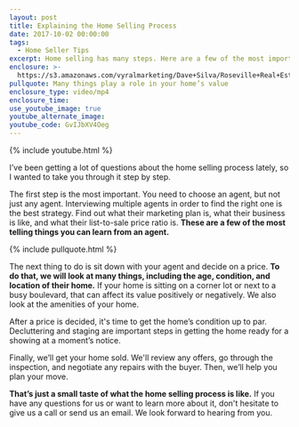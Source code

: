 ```yaml
---
layout: post
title: Explaining the Home Selling Process
date: 2017-10-02 00:00:00
tags:
  - Home Seller Tips
excerpt: Home selling has many steps. Here are a few of the most important ones.
enclosure: >-
  https://s3.amazonaws.com/vyralmarketing/Dave+Silva/Roseville+Real+Estate+A+step+by+step+look+at+home+selling.mp4
pullquote: Many things play a role in your home’s value
enclosure_type: video/mp4
enclosure_time:
use_youtube_image: true
youtube_alternate_image:
youtube_code: GvIJbXV4Oeg
---
```



{% include youtube.html %}

I’ve been getting a lot of questions about the home selling process lately, so I wanted to take you through it step by step.

The first step is the most important. You need to choose an agent, but not just any agent. Interviewing multiple agents in order to find the right one is the best strategy. Find out what their marketing plan is, what their business is like, and what their list-to-sale price ratio is. **These are a few of the most telling things you can learn from an agent.**

{% include pullquote.html %}

The next thing to do is sit down with your agent and decide on a price. **To do that, we will look at many things, including the age, condition, and location of their home.** If your home is sitting on a corner lot or next to a busy boulevard, that can affect its value positively or negatively. We also look at the amenities of your home.

After a price is decided, it's time to get the home’s condition up to par. Decluttering and staging are important steps in getting the home ready for a showing at a moment’s notice.

Finally, we’ll get your home sold. We'll review any offers, go through the inspection, and negotiate any repairs with the buyer. Then, we’ll help you plan your move.

**That’s just a small taste of what the home selling process is like.** If you have any questions for us or want to learn more about it, don't hesitate to give us a call or send us an email. We look forward to hearing from you.